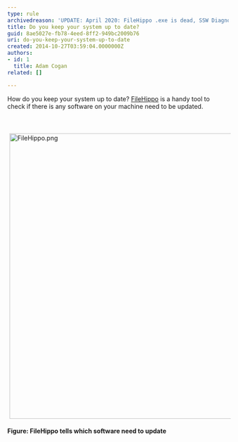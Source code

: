 ```yaml
---
type: rule
archivedreason: 'UPDATE: April 2020: FileHippo .exe is dead, SSW Diagnostics .exe is dead and there is no equivalent utility.'
title: Do you keep your system up to date?
guid: 8ae5027e-fb78-4eed-8ff2-949bc2009b76
uri: do-you-keep-your-system-up-to-date
created: 2014-10-27T03:59:04.0000000Z
authors:
- id: 1
  title: Adam Cogan
related: []

---
```



​How do you keep your system up to date? <a href="http&#58;//filehippo.com/default.aspx">FileHippo​</a> is a handy tool​ to check if there is any software on your machine need to be updated.
<br><excerpt class='endintro'></excerpt><br>
<dl class="ssw15-rteElement-ImageArea">​<img src="/PublishingImages/FileHippo.png" alt="FileHippo.png" style="margin&#58;5px;width&#58;650px;" /></dl><p><strong>Figure&#58; FileHippo tells which software need to update</strong></p>


